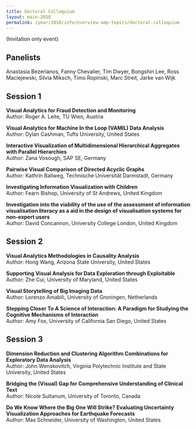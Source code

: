 ```yaml
---
title: Doctoral Colloquium
layout: main-2018
permalink: /year/2018/info/overview-amp-topics/doctoral-colloquium
---
```


(Invitation only event)

## Panelists
Anastasia Bezerianos, Fanny Chevalier, Tim Dwyer, Bongshin Lee, Ross Maciejewski, Silvia Miksch, Timo Ropinski, Marc Streit, Jarke van Wijk

## Session 1
**Visual Analytics for Fraud Detection and Monitoring**    
Author: Roger A. Leite, TU Wien, Austria

**Visual Analytics for Machine In the Loop (VAMIL) Data Analysis**    
Author: Dylan Cashman, Tufts University, United States

**Interactive Visualization of Multidimensional Hierarchical Aggregates with Parallel Hierarchies**    
Author:  Zana Vosough, SAP SE, Germany

**Pairwise Visual Comparison of Directed Acyclic Graphs**    
Author: Kathrin Ballweg, Technische Universität Darmstadt, Germany

**Investigating Information Visualization with Children**    
Author:  Fearn Bishop, University of St Andrews, United Kingdom

**Investigation into the viability of the use of the assessment of information visualisation literacy as a aid in the design of visualisation systems for non-expert users**    
Author: David Concannon, University College London, United Kingdom

## Session 2 
**Visual Analytics Methodologies in Causality Analysis**    
Author: Hong Wang, Arizona State University, United States

**Supporting Visual Analysis for Data Exploration through Exploitable**    
Author: Zhe Cui, University of Maryland, United States

**Visual Storytelling of Big Imaging Data**    
Author: Lorenzo Amabili, University of Groningen, Netherlands

**Stepping Closer To A Science of Interaction: A Paradigm for Studying the Cognitive Mechanisms of Interaction**    
Author: Amy Fox, University of California San Diego, United States
 

## Session 3 
 **Dimension Reduction and Clustering Algorithm Combinations for Exploratory Data Analysis**    
Author:  John Wenskovitch, Virginia Polytechnic Institute and State University, United States

**Bridging the (Visual) Gap for Comprehensive Understanding of Clinical Text**    
Author:  Nicole Sultanum, University of Toronto, Canada

**Do We Know Where the Big One Will Strike? Evaluating Uncertainty Visualization Approaches for Earthquake Forecasts**    
Author:  Max Schneider, University of Washington, United States





